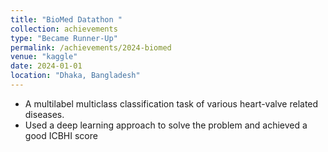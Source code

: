 ```yaml
---
title: "BioMed Datathon "
collection: achievements
type: "Became Runner-Up"
permalink: /achievements/2024-biomed
venue: "kaggle"
date: 2024-01-01
location: "Dhaka, Bangladesh"
---
```


- A multilabel multiclass classification task of various heart-valve related diseases.
- Used a deep learning approach to solve the problem and achieved a good ICBHI score
